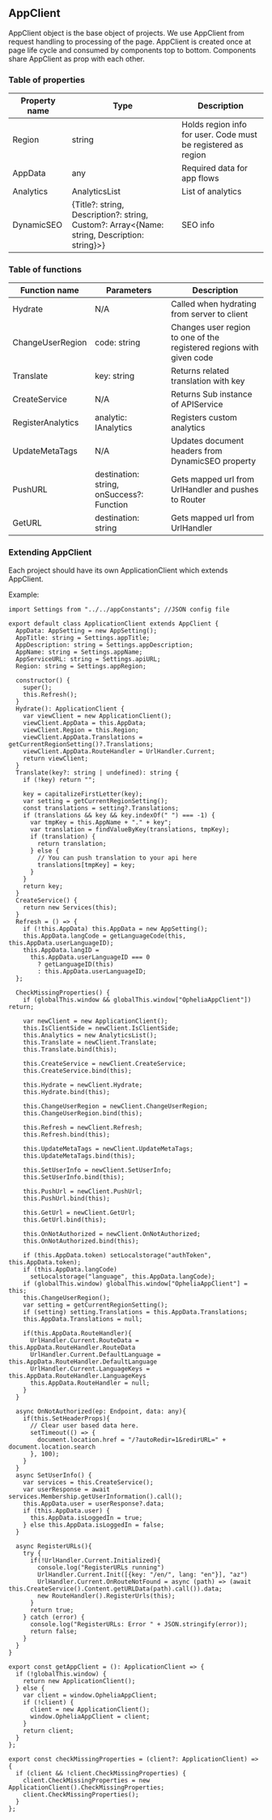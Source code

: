 ## AppClient
AppClient object is the base object of projects.
We use AppClient from request handling to processing of the page.
AppClient is created once at page life cycle and consumed by components top to bottom. Components share AppClient as prop with each other.

### Table of properties
| Property name | Type | Description |
|---|---|---|
| Region | string | Holds region info for user. Code must be registered as region |
| AppData | any | Required data for app flows | 
| Analytics | AnalyticsList | List of analytics | 
| DynamicSEO | {Title?: string, Description?: string, Custom?: Array<{Name: string, Description: string}>} | SEO info | 

### Table of functions
| Function name | Parameters | Description |
|---|---|---|
| Hydrate | N/A | Called when hydrating from server to client |
| ChangeUserRegion | code: string | Changes user region to one of the registered regions with given code |
| Translate | key: string | Returns related translation with key |
| CreateService | N/A | Returns Sub instance of APIService |
| RegisterAnalytics | analytic: IAnalytics | Registers custom analytics |
| UpdateMetaTags | N/A | Updates document headers from DynamicSEO property |
| PushURL | destination: string, onSuccess?: Function | Gets mapped url from UrlHandler and pushes to Router |
| GetURL | destination: string | Gets mapped url from UrlHandler |

### Extending AppClient
Each project should have its own ApplicationClient which extends AppClient.

Example:
```
import Settings from "../../appConstants"; //JSON config file

export default class ApplicationClient extends AppClient {
  AppData: AppSetting = new AppSetting();
  AppTitle: string = Settings.appTitle;
  AppDescription: string = Settings.appDescription;
  AppName: string = Settings.appName;
  AppServiceURL: string = Settings.apiURL;
  Region: string = Settings.appRegion;
  
  constructor() {
    super();
    this.Refresh();
  }
  Hydrate(): ApplicationClient {
    var viewClient = new ApplicationClient();
    viewClient.AppData = this.AppData;
    viewClient.Region = this.Region;
    viewClient.AppData.Translations = getCurrentRegionSetting()?.Translations;
    viewClient.AppData.RouteHandler = UrlHandler.Current;
    return viewClient;
  }
  Translate(key?: string | undefined): string {
    if (!key) return "";

    key = capitalizeFirstLetter(key);
    var setting = getCurrentRegionSetting();
    const translations = setting?.Translations;
    if (translations && key && key.indexOf(" ") === -1) {
      var tmpKey = this.AppName + "." + key";
      var translation = findValueByKey(translations, tmpKey);
      if (translation) {
        return translation;
      } else {
        // You can push translation to your api here
        translations[tmpKey] = key;
      }
    }
    return key;
  }
  CreateService() {
    return new Services(this);
  }
  Refresh = () => {
    if (!this.AppData) this.AppData = new AppSetting();
    this.AppData.langCode = getLanguageCode(this, this.AppData.userLanguageID);
    this.AppData.langID =
      this.AppData.userLanguageID === 0
        ? getLanguageID(this)
        : this.AppData.userLanguageID;
  };

  CheckMissingProperties() {
    if (globalThis.window && globalThis.window["OpheliaAppClient"]) return;

    var newClient = new ApplicationClient();
    this.IsClientSide = newClient.IsClientSide;
    this.Analytics = new AnalyticsList();
    this.Translate = newClient.Translate;
    this.Translate.bind(this);

    this.CreateService = newClient.CreateService;
    this.CreateService.bind(this);

    this.Hydrate = newClient.Hydrate;
    this.Hydrate.bind(this);

    this.ChangeUserRegion = newClient.ChangeUserRegion;
    this.ChangeUserRegion.bind(this);

    this.Refresh = newClient.Refresh;
    this.Refresh.bind(this);

    this.UpdateMetaTags = newClient.UpdateMetaTags;
    this.UpdateMetaTags.bind(this);

    this.SetUserInfo = newClient.SetUserInfo;
    this.SetUserInfo.bind(this);

    this.PushUrl = newClient.PushUrl;
    this.PushUrl.bind(this);

    this.GetUrl = newClient.GetUrl;
    this.GetUrl.bind(this);

    this.OnNotAuthorized = newClient.OnNotAuthorized;
    this.OnNotAuthorized.bind(this);

    if (this.AppData.token) setLocalstorage("authToken", this.AppData.token);
    if (this.AppData.langCode)
      setLocalstorage("language", this.AppData.langCode);
    if (globalThis.window) globalThis.window["OpheliaAppClient"] = this;
    this.ChangeUserRegion();
    var setting = getCurrentRegionSetting();
    if (setting) setting.Translations = this.AppData.Translations;
    this.AppData.Translations = null;

    if(this.AppData.RouteHandler){
      UrlHandler.Current.RouteData = this.AppData.RouteHandler.RouteData
      UrlHandler.Current.DefaultLanguage = this.AppData.RouteHandler.DefaultLanguage
      UrlHandler.Current.LanguageKeys = this.AppData.RouteHandler.LanguageKeys
      this.AppData.RouteHandler = null;
    }
  }

  async OnNotAuthorized(ep: Endpoint, data: any){
    if(this.SetHeaderProps){
      // Clear user based data here.
      setTimeout(() => {
        document.location.href = "/?autoRedir=1&redirURL=" + document.location.search
      }, 100);
    }
  }
  async SetUserInfo() {
    var services = this.CreateService();
    var userResponse = await services.Membership.getUserInformation().call();
    this.AppData.user = userResponse?.data;
    if (this.AppData.user) {
      this.AppData.isLoggedIn = true;
    } else this.AppData.isLoggedIn = false;
  }

  async RegisterURLs(){
    try {
      if(!UrlHandler.Current.Initialized){
        console.log("RegisterURLs running")
        UrlHandler.Current.Init([{key: "/en/", lang: "en"}], "az")
        UrlHandler.Current.OnRouteNotFound = async (path) => (await this.CreateService().Content.getURLData(path).call()).data;
        new RouteHandler().RegisterUrls(this);
      }
      return true;
    } catch (error) {
      console.log("RegisterURLs: Error " + JSON.stringify(error));
      return false;
    }
  }
}

export const getAppClient = (): ApplicationClient => {
  if (!globalThis.window) {
    return new ApplicationClient();
  } else {
    var client = window.OpheliaAppClient;
    if (!client) {
      client = new ApplicationClient();
      window.OpheliaAppClient = client;
    }
    return client;
  }
};

export const checkMissingProperties = (client?: ApplicationClient) => {
  if (client && !client.CheckMissingProperties) {
    client.CheckMissingProperties = new ApplicationClient().CheckMissingProperties;
    client.CheckMissingProperties();
  }
};
```
